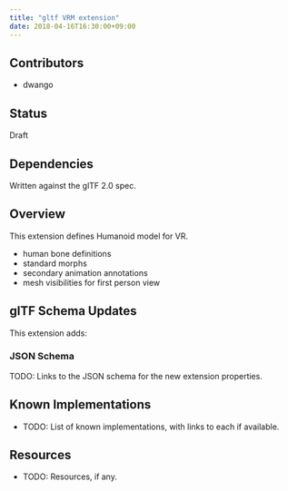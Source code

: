 ```yaml
---
title: "gltf VRM extension"
date: 2018-04-16T16:30:00+09:00
---
```


## Contributors

* dwango

## Status

Draft

## Dependencies

Written against the glTF 2.0 spec.

## Overview

This extension defines Humanoid model for VR.

* human bone definitions
* standard morphs
* secondary animation annotations
* mesh visibilities for first person view

## glTF Schema Updates

This extension adds:

### JSON Schema

TODO: Links to the JSON schema for the new extension properties.

## Known Implementations

* TODO: List of known implementations, with links to each if available.

## Resources

* TODO: Resources, if any.

